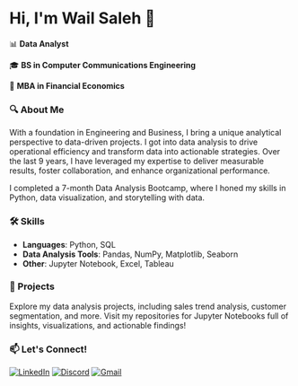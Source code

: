 # Hi, I'm Wail Saleh 👋

📊 **Data Analyst**

🎓 **BS in Computer Communications Engineering**

💼 **MBA in Financial Economics**  

### 🔍 About Me
With a foundation in Engineering and Business, I bring a unique analytical perspective to data-driven projects. I got into data analysis to drive operational efficiency and transform data into actionable strategies. Over the last 9 years, I have leveraged my expertise to deliver measurable results, foster collaboration, and enhance organizational performance.

I completed a 7-month Data Analysis Bootcamp, where I honed my skills in Python, data visualization, and storytelling with data. 

### 🛠️ Skills
- **Languages**: Python, SQL
- **Data Analysis Tools**: Pandas, NumPy, Matplotlib, Seaborn
- **Other**: Jupyter Notebook, Excel, Tableau

### 🚀 Projects
Explore my data analysis projects, including sales trend analysis, customer segmentation, and more. Visit my repositories for Jupyter Notebooks full of insights, visualizations, and actionable findings!

### 📫 Let's Connect!
[![LinkedIn](https://img.shields.io/badge/-LinkedIn-0077B5?style=for-the-badge&logo=linkedin&logoColor=white)](https://www.linkedin.com/in/engwaelsaleh)
[![Discord](https://img.shields.io/badge/-Discord-7289DA?style=for-the-badge&logo=discord&logoColor=white)](https://discord.com/users/wael.saleh)
[![Gmail](https://img.shields.io/badge/-Gmail-EA4335?style=for-the-badge&logo=gmail&logoColor=white)](mailto:wael.marwan.sale@gmail.com)
